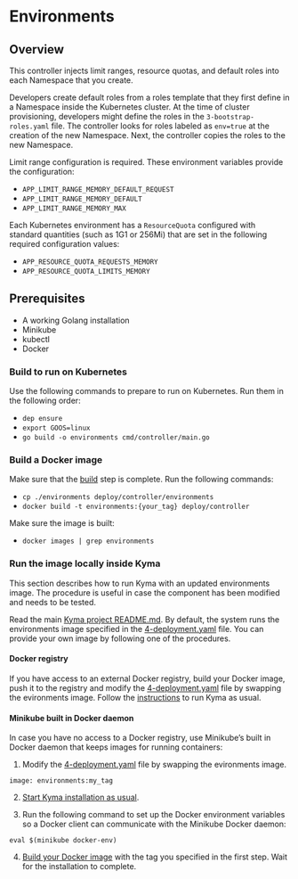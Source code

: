 # Environments

## Overview

This controller injects limit ranges, resource quotas, and default roles into each Namespace that you create.

Developers create default roles from a roles template that they first define in a Namespace inside the Kubernetes cluster.
At the time of cluster provisioning, developers might define the roles in the `3-bootstrap-roles.yaml` file. The controller looks for roles labeled as `env=true` at the creation of the new Namespace. Next, the controller copies the roles to the new Namespace.

Limit range configuration is required. These environment variables provide the configuration:
* `APP_LIMIT_RANGE_MEMORY_DEFAULT_REQUEST`
* `APP_LIMIT_RANGE_MEMORY_DEFAULT`
* `APP_LIMIT_RANGE_MEMORY_MAX`

Each Kubernetes environment has a `ResourceQuota` configured with standard quantities (such as 1G1 or 256Mi) that are set in the following required configuration values:
* `APP_RESOURCE_QUOTA_REQUESTS_MEMORY`
* `APP_RESOURCE_QUOTA_LIMITS_MEMORY`

## Prerequisites

 - A working Golang installation
 - Minikube
 - kubectl
 - Docker

### Build to run on Kubernetes

Use the following commands to prepare to run on Kubernetes. Run them in the following order:

 - `dep ensure`
 - `export GOOS=linux`
 - `go build -o environments cmd/controller/main.go`

### Build a Docker image

Make sure that the [build](#build-to-run-on-kubernetes) step is complete. Run the following commands:

- `cp ./environments deploy/controller/environments`
- `docker build -t environments:{your_tag} deploy/controller`

Make sure the image is built:

- `docker images | grep environments`

### Run the image locally inside Kyma

This section describes how to run Kyma with an updated environments image. The procedure is useful in case the component has been modified and needs to be tested.

Read the main [Kyma project README.md](../../README.md). By default, the system runs the environments image specified in the [4-deployment.yaml](../../resources/core/charts/environments/templates/4-deployment.yaml) file. You can provide your own image by following one of the procedures.

#### Docker registry

If you have access to an external Docker registry, build your Docker image, push it to the registry and modify the [4-deployment.yaml](../../resources/core/charts/environments/templates/4-deployment.yaml) file by swapping the evironments image. Follow the [instructions](../../docs/kyma/docs/030-inst-local-installation-from-release.md) to run Kyma as usual.

#### Minikube built in Docker daemon

In case you have no access to a Docker registry, use Minikube’s built in Docker daemon that keeps images for running containers:

1. Modify the [4-deployment.yaml](../../resources/core/charts/environments/templates/4-deployment.yaml) file by swapping the evironments image.
```
image: environments:my_tag
```

2. [Start Kyma installation as usual](../../docs/kyma/docs/030-inst-local-installation-from-release.md).

3. Run the following command to set up the Docker environment variables so a Docker client can communicate with the Minikube Docker daemon:
```
eval $(minikube docker-env)
```

4. [Build your Docker image](#build-a-docker-image) with the tag you specified in the first step. Wait for the installation to complete.
